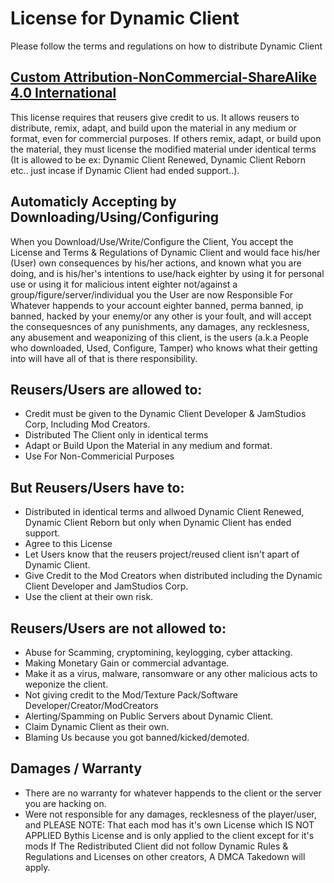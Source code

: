 # License for Dynamic Client
Please follow the terms and regulations on how to distribute Dynamic Client
## [Custom Attribution-NonCommercial-ShareAlike 4.0 International](https://creativecommons.org/licenses/by-nc-sa/4.0/)
This license requires that reusers give credit to us. It allows reusers to distribute, remix, adapt, and build upon the material in any medium or format, even for commercial purposes. If others remix, adapt, or build upon the material, they must license the modified material under identical terms (It is allowed to be ex: Dynamic Client Renewed, Dynamic Client Reborn etc.. just incase if Dynamic Client had ended support..).

## Automaticly Accepting by Downloading/Using/Configuring
When you Download/Use/Write/Configure the Client, You accept the License and Terms & Regulations of Dynamic Client and would face his/her (User) own consequences by his/her actions, and known what you are doing, and is his/her's intentions to use/hack eighter by using it for personal use or using it for malicious intent eighter not/against a group/figure/server/individual you the User are now Responsible For Whatever happends to your account eighter banned, perma banned, ip banned, hacked by your enemy/or any other is your foult, and will accept the consequesnces of any punishments, any damages, any recklesness, any abusement and weaponizing of this client, is the users (a.k.a People who downloaded, Used, Configure, Tamper) who knows what their getting into will have all of that is there responsibility.

## Reusers/Users are allowed to:
- Credit must be given to the Dynamic Client Developer & JamStudios Corp, Including Mod Creators.
- Distributed The Client only in identical terms 
- Adapt or Build Upon the Material in any medium and format.
- Use For Non-Commericial Purposes

## But Reusers/Users have to:
- Distributed in identical terms and allwoed Dynamic Client Renewed, Dynamic Client Reborn but only when Dynamic Client has ended support.
- Agree to this License
- Let Users know that the reusers project/reused client isn't apart of Dynamic Client.
- Give Credit to the Mod Creators when distributed including the Dynamic Client Developer and JamStudios Corp.
- Use the client at their own risk.

## Reusers/Users are not allowed to:
- Abuse for Scamming, cryptomining, keylogging, cyber attacking.
- Making Monetary Gain or commercial advantage.
- Make it as a virus, malware, ransomware or any other malicious acts to weponize the client.
- Not giving credit to the Mod/Texture Pack/Software Developer/Creator/ModCreators
- Alerting/Spamming on Public Servers about Dynamic Client.
- Claim Dynamic Client as their own.
- Blaming Us because you got banned/kicked/demoted.

## Damages / Warranty
- There are no warranty for whatever happends to the client or the server you are hacking on.
- Were not responsible for any damages, recklesness of the player/user, and 
PLEASE NOTE: That each mod has it's own License which IS NOT APPLIED Bythis License and is only applied to the client except for it's mods
If The Redistributed Client did not follow Dynamic Rules & Regulations and Licenses on other creators, A DMCA Takedown will apply.
